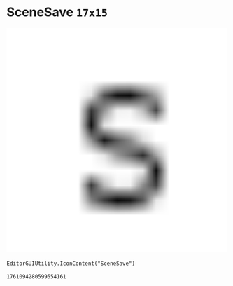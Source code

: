 # SceneSave `17x15`
<img src="/img/SceneSave.png" width=512 height=512>

``` CSharp
EditorGUIUtility.IconContent("SceneSave")
```
```
1761094280599554161
```
